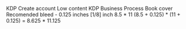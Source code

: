 KDP
    Create account
    Low content KDP
    Business Process
    Book cover
    Recomended bleed - 0.125 inches [1/8] inch
    8.5 * 11
    (8.5 + 0.125) * (11 + 0.125) = 8.625 * 11.125
    

